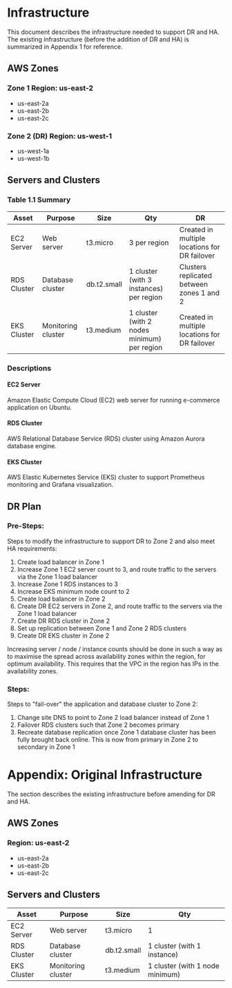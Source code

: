 # Infrastructure

This document describes the infrastructure needed to support DR and HA.
The existing infrastructure (before the addition of DR and HA) is summarized in Appendix 1 for reference. 

## AWS Zones
### Zone 1 Region: us-east-2
- us-east-2a
- us-east-2b
- us-east-2c
### Zone 2 (DR) Region: us-west-1
- us-west-1a
- us-west-1b

## Servers and Clusters

### Table 1.1 Summary
| Asset      | Purpose            | Size        | Qty                                         | DR                                            |
|------------|--------------------|-------------|---------------------------------------------|-----------------------------------------------|
| EC2 Server | Web server         | t3.micro    | 3 per region                                | Created in multiple locations for DR failover |
| RDS Cluster| Database cluster   | db.t2.small | 1 cluster (with 3 instances) per region     | Clusters replicated between zones 1 and 2     |
| EKS Cluster| Monitoring cluster | t3.medium   | 1 cluster (with 2 nodes minimum) per region | Created in multiple locations for DR failover |

### Descriptions
#### EC2 Server
Amazon Elastic Compute Cloud (EC2) web server for running e-commerce application on Ubuntu.

#### RDS Cluster
AWS Relational Database Service (RDS) cluster using Amazon Aurora database engine.

#### EKS Cluster
AWS Elastic Kubernetes Service (EKS) cluster to support Prometheus monitoring and Grafana visualization.

## DR Plan
### Pre-Steps:
Steps to modify the infrastructure to support DR to Zone 2 and also meet HA requirements:
1. Create load balancer in Zone 1
2. Increase Zone 1 EC2 server count to 3, and route traffic to the servers via the Zone 1 load balancer
3. Increase Zone 1 RDS instances to 3
4. Increase EKS minimum node count to 2
5. Create load balancer in Zone 2
6. Create DR EC2 servers in Zone 2, and route traffic to the servers via the Zone 1 load balancer
7. Create DR RDS cluster in Zone 2
8. Set up replication between Zone 1 and Zone 2 RDS clusters
9. Create DR EKS cluster in Zone 2

Increasing server / node / instance counts should be done in such a way as to maximise the spread across availability zones within the region, for optimum availability. This requires that the VPC in the region has IPs in the availability zones.

### Steps:
Steps to "fail-over" the application and database cluster to Zone 2:
1. Change site DNS to point to Zone 2 load balancer instead of Zone 1
2. Failover RDS clusters such that Zone 2 becomes primary
3. Recreate database replication once Zone 1 database cluster has been fully brought back online. This is now from primary in Zone 2 to secondary in Zone 1

# Appendix: Original Infrastructure

The section describes the existing infrastructure before amending for DR and HA.

## AWS Zones
### Region: us-east-2
- us-east-2a
- us-east-2b
- us-east-2c

## Servers and Clusters
| Asset      | Purpose            | Size        | Qty                                         |
|------------|--------------------|-------------|---------------------------------------------|
| EC2 Server | Web server         | t3.micro    | 1                                           |
| RDS Cluster| Database cluster   | db.t2.small | 1 cluster (with 1 instance)                 |
| EKS Cluster| Monitoring cluster | t3.medium   | 1 cluster (with 1 node minimum)             |
